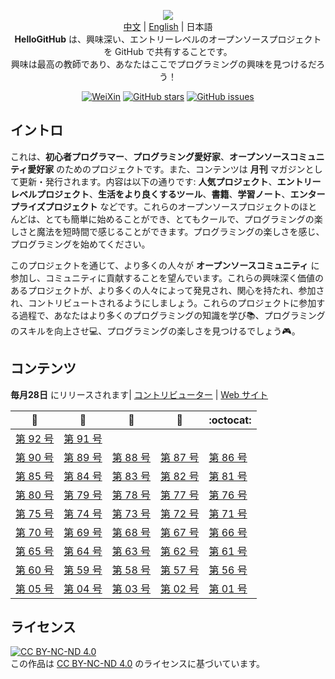 <p align="center">
  <img src="https://cdn.jsdelivr.net/gh/521xueweihan/img_logo@main/logo/readme.gif"/>
  <br><a href="README.md">中文</a> | <a href="README_en.md">English</a> | 日本語
  <br><strong>HelloGitHub</strong> は、興味深い、エントリーレベルのオープンソースプロジェクトを GitHub で共有することです。
  <br>興味は最高の教師であり、あなたはここでプログラミングの興味を見つけるだろう！
</p>

<p align="center">
  <a href="https://raw.githubusercontent.com/521xueweihan/img_logo/master/logo/weixin.png"><img src="https://img.shields.io/badge/Talk-WeChat-brightgreen.svg?style=popout-square" alt="WeiXin"></a>
  <a href="https://github.com/521xueweihan/HelloGitHub/stargazers"><img src="https://img.shields.io/github/stars/521xueweihan/HelloGitHub.svg?style=popout-square" alt="GitHub stars"></a>
  <a href="https://github.com/521xueweihan/HelloGitHub/issues"><img src="https://img.shields.io/github/issues/521xueweihan/HelloGitHub.svg?style=popout-square" alt="GitHub issues"></a>
</p>

## イントロ

これは、**初心者プログラマー**、**プログラミング愛好家**、**オープンソースコミュニティ愛好家** のためのプロジェクトです。また、コンテンツは **月刊** マガジンとして更新・発行されます。内容は以下の通りです: **人気プロジェクト**、**エントリーレベルプロジェクト**、**生活をより良くするツール**、**書籍**、**学習ノート**、**エンタープライズプロジェクト** などです。これらのオープンソースプロジェクトのほとんどは、とても簡単に始めることができ、とてもクールで、プログラミングの楽しさと魔法を短時間で感じることができます。プログラミングの楽しさを感じ、プログラミングを始めてください。

このプロジェクトを通じて、より多くの人々が **オープンソースコミュニティ** に参加し、コミュニティに貢献することを望んでいます。これらの興味深く価値のあるプロジェクトが、より多くの人々によって発見され、関心を持たれ、参加され、コントリビュートされるようにしましょう。これらのプロジェクトに参加する過程で、あなたはより多くのプログラミングの知識を学び📚、プログラミングのスキルを向上させ💻、プログラミングの楽しさを見つけるでしょう🎮。

## コンテンツ

**毎月28日** にリリースされます| [コントリビューター](https://github.com/521xueweihan/HelloGitHub/blob/master/content/contributors.md) | [Web サイト](https://hellogithub.com)

| :card_index: | :jack_o_lantern: | :beer: | :fish_cake: | :octocat: |
| ------- | ----- | ------------ | ------ | --------- |
| [第 92 号](/content/HelloGitHub92.md) | [第 91 号](/content/HelloGitHub91.md) |
| [第 90 号](/content/HelloGitHub90.md) | [第 89 号](/content/HelloGitHub89.md) | [第 88 号](/content/HelloGitHub88.md) | [第 87 号](/content/HelloGitHub87.md) | [第 86 号](/content/HelloGitHub86.md) |
| [第 85 号](/content/HelloGitHub85.md) | [第 84 号](/content/HelloGitHub84.md) | [第 83 号](/content/HelloGitHub83.md) | [第 82 号](/content/HelloGitHub82.md) | [第 81 号](/content/HelloGitHub81.md) |
| [第 80 号](/content/HelloGitHub80.md) | [第 79 号](/content/HelloGitHub79.md) | [第 78 号](/content/HelloGitHub78.md) | [第 77 号](/content/HelloGitHub77.md) | [第 76 号](/content/HelloGitHub76.md) |
| [第 75 号](/content/HelloGitHub75.md) | [第 74 号](/content/HelloGitHub74.md) | [第 73 号](/content/HelloGitHub73.md) | [第 72 号](/content/HelloGitHub72.md) | [第 71 号](/content/HelloGitHub71.md) |
| [第 70 号](/content/HelloGitHub70.md) | [第 69 号](/content/HelloGitHub69.md) | [第 68 号](/content/HelloGitHub68.md) | [第 67 号](/content/HelloGitHub67.md) | [第 66 号](/content/HelloGitHub66.md) |
| [第 65 号](/content/HelloGitHub65.md) | [第 64 号](/content/HelloGitHub64.md) | [第 63 号](/content/HelloGitHub63.md) | [第 62 号](/content/HelloGitHub62.md) | [第 61 号](/content/HelloGitHub61.md) |
| [第 60 号](/content/HelloGitHub60.md) | [第 59 号](/content/HelloGitHub59.md) | [第 58 号](/content/HelloGitHub58.md) | [第 57 号](/content/HelloGitHub57.md) | [第 56 号](/content/HelloGitHub56.md) |
| [第 05 号](/content/05/HelloGitHub05.md) | [第 04 号](/content/04/HelloGitHub04.md) | [第 03 号](/content/03/HelloGitHub03.md) | [第 02 号](/content/02/HelloGitHub02.md) | [第 01 号](/content/01/HelloGitHub01.md) |


## ライセンス

<a rel="license" href="https://creativecommons.org/licenses/by-nc-nd/4.0/deed.en"><img alt="CC BY-NC-ND 4.0" style="border-width: 0" src="https://licensebuttons.net/l/by-nc-nd/4.0/88x31.png"></a><br>この作品は <a rel="license" href="https://creativecommons.org/licenses/by-nc-nd/4.0/deed.en">CC BY-NC-ND 4.0</a> のライセンスに基づいています。
